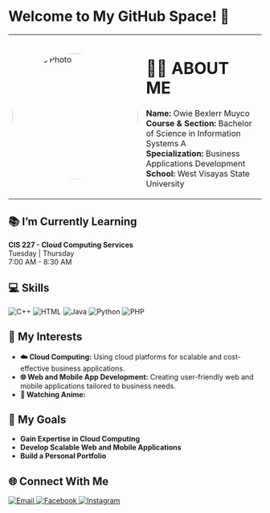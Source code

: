 # Welcome to My GitHub Space! 🌌

<table>
  <tr>
    <td width="30%">
      <img src="https://drive.google.com/uc?export=view&id=1kX7trBWCgQCEVxpEYgPOgIoYO5aaVdVJ" alt="Owie's Photo" style="width: 250px; border-radius: 50%;">
    </td>
    <td>
      <h1>👩‍💻 ABOUT ME</h1>
      <p>
        <strong>Name:</strong> Owie Bexlerr Muyco <br>
        <strong>Course & Section:</strong> Bachelor of Science in Information Systems A <br>
        <strong>Specialization:</strong> Business Applications Development <br>
        <strong>School:</strong> West Visayas State University
      </p>
    </td>
  </tr>
</table>

## 📚 I’m Currently Learning
**CIS 227 - Cloud Computing Services**  
Tuesday  |  Thursday  
7:00 AM - 8:30 AM

## 💻 Skills

<p align="left">
  <img src="https://img.shields.io/badge/C++-00599C?style=for-the-badge&logo=c%2B%2B&logoColor=white" alt="C++" />
  <img src="https://img.shields.io/badge/HTML-E34F26?style=for-the-badge&logo=html5&logoColor=white" alt="HTML" />
  <img src="https://img.shields.io/badge/Java-007396?style=for-the-badge&logo=java&logoColor=white" alt="Java" />
  <img src="https://img.shields.io/badge/Python-3776AB?style=for-the-badge&logo=python&logoColor=white" alt="Python" />
  <img src="https://img.shields.io/badge/PHP-777BB4?style=for-the-badge&logo=php&logoColor=white" alt="PHP" />
</p>

## 🌟 My Interests

- **☁️ Cloud Computing:** Using cloud platforms for scalable and cost-effective business applications.
- **🌐 Web and Mobile App Development:** Creating user-friendly web and mobile applications tailored to business needs.
- **🥷 Watching Anime:**

## 🎯 My Goals

- **Gain Expertise in Cloud Computing** 
- **Develop Scalable Web and Mobile Applications**
- **Build a Personal Portfolio**

## 🌐 Connect With Me

<p align="left">
  <a href="mailto:ricapearl.alamo@wvsu.edu.ph">
    <img src="https://img.shields.io/badge/Email-D14836?style=for-the-badge&logo=gmail&logoColor=white" alt="Email" />
  </a>
  <a href="https://www.facebook.com/profile.php?id=100071372389155&mibextid=ZbWKwL">
    <img src="https://img.shields.io/badge/Facebook-1877F2?style=for-the-badge&logo=facebook&logoColor=white" alt="Facebook" />
  </a>
  <a href="https://www.instagram.com/kirsch_tariaaa?igsh=MXhlcHRyOGdwazQzeA==">
    <img src="https://img.shields.io/badge/Instagram-E4405F?style=for-the-badge&logo=instagram&logoColor=white" alt="Instagram" />
  </a>
</p>
